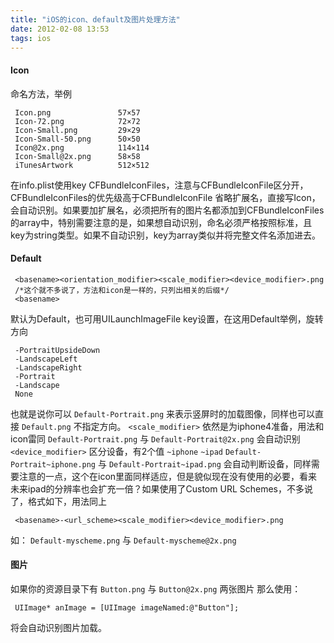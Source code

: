 ```yaml
---
title: "iOS的icon、default及图片处理方法"
date: 2012-02-08 13:53
tags: ios
---
```


#### Icon

 命名方法，举例
```
 Icon.png				57×57
 Icon-72.png			72×72
 Icon-Small.png			29×29
 Icon-Small-50.png		50×50
 Icon@2x.png			114×114
 Icon-Small@2x.png		58×58
 iTunesArtwork			512×512
```
<!-- more -->
 在info.plist使用key CFBundleIconFiles，注意与CFBundleIconFile区分开，CFBundleIconFiles的优先级高于CFBundleIconFile 省略扩展名，直接写Icon，会自动识别。如果要加扩展名，必须把所有的图片名都添加到CFBundleIconFiles的array中，特别需要注意的是，如果想自动识别，命名必须严格按照标准，且key为string类型。如果不自动识别，key为array类似并将完整文件名添加进去。
 
#### Default
```
 <basename><orientation_modifier><scale_modifier><device_modifier>.png
 /*这个就不多说了，方法和icon是一样的，只列出相关的后缀*/
 <basename>
```

 默认为Default，也可用UILaunchImageFile key设置，在这用Default举例，旋转方向
```
 -PortraitUpsideDown
 -LandscapeLeft
 -LandscapeRight
 -Portrait
 -Landscape
 None
```
 也就是说你可以 `Default-Portrait.png` 来表示竖屏时的加载图像，同样也可以直接 `Default.png` 不指定方向。 `<scale_modifier>` 依然是为iphone4准备，用法和icon雷同
  `Default-Portrait.png` 与 `Default-Portrait@2x.png` 会自动识别 `<device_modifier>` 区分设备，有2个值 `~iphone` `~ipad` `Default-Portrait~iphone.png` 与 `Default-Portrait~ipad.png` 会自动判断设备，同样需要注意的一点，这个在icon里面同样适应，但是貌似现在没有使用的必要，看来未来ipad的分辨率也会扩充一倍？如果使用了Custom URL Schemes，不多说了，格式如下，用法同上
```
 <basename>-<url_scheme><scale_modifier><device_modifier>.png
```
 如： `Default-myscheme.png` 与 `Default-myscheme@2x.png`

#### 图片

 如果你的资源目录下有 `Button.png` 与 `Button@2x.png` 两张图片
 那么使用：
```
 UIImage* anImage = [UIImage imageNamed:@"Button"];
```
 将会自动识别图片加载。